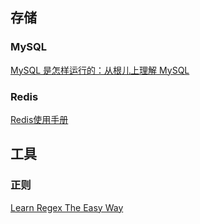## 存储 ##
### MySQL ###
[MySQL 是怎样运行的：从根儿上理解 MySQL](https://juejin.cn/book/6844733769996304392)
### Redis ###
[Redis使用手册](http://redisguide.com/)
## 工具 ##
### 正则 ###
[Learn Regex The Easy Way](https://github.com/cdoco/learn-regex-zh)
